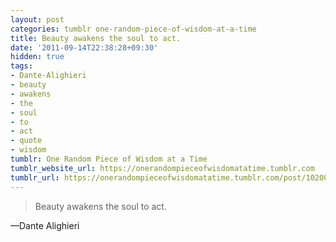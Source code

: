 ```yaml
---
layout: post
categories: tumblr one-random-piece-of-wisdom-at-a-time
title: Beauty awakens the soul to act.
date: '2011-09-14T22:38:28+09:30'
hidden: true
tags:
- Dante-Alighieri
- beauty
- awakens
- the
- soul
- to
- act
- quote
- wisdom
tumblr: One Random Piece of Wisdom at a Time
tumblr_website_url: https://onerandompieceofwisdomatatime.tumblr.com
tumblr_url: https://onerandompieceofwisdomatatime.tumblr.com/post/10200766397/beauty-awakens-the-soul-to-act
---
```

> Beauty awakens the soul to act.

—Dante Alighieri&nbsp;
